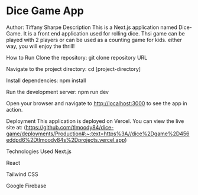 # Dice Game App

Author: Tiffany Sharpe
Description
This is a Next.js application named Dice-Game. It is a front end application used for rolling dice. Thsi game can be played with 2 players or can be used as a counting game for kids. either way, you will enjoy the thrill!

How to Run
Clone the repository: git clone repository URL

Navigate to the project directory: cd [project-directory]

Install dependencies: npm install

Run the development server: npm run dev

Open your browser and navigate to <http://localhost:3000> to see the app in action.

Deployment
This application is deployed on Vercel. You can view the live site at: (https://github.com/tlmoody84/dice-game/deployments/Production#:~:text=https%3A//dice%2Dgame%2D456eddpd6%2Dtlmoody84s%2Dprojects.vercel.app)

Technologies Used
Next.js

React

Tailwind CSS

Google Firebase
